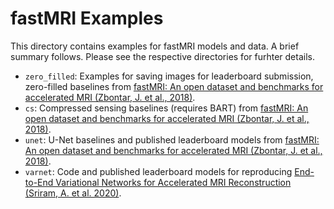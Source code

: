 # fastMRI Examples

This directory contains examples for fastMRI models and data. A brief summary
follows. Please see the respective directories for furhter details.

* `zero_filled`: Examples for saving images for leaderboard submission,
zero-filled baselines from
[fastMRI: An open dataset and benchmarks for accelerated MRI (Zbontar, J. et al., 2018)][fmarxiv].
* `cs`: Compressed sensing baselines (requires BART) from [fastMRI: An open dataset and benchmarks for accelerated MRI (Zbontar, J. et al., 2018)][fmarxiv].
* `unet`: U-Net baselines and published leaderboard models from
[fastMRI: An open dataset and benchmarks for accelerated MRI (Zbontar, J. et al., 2018)][fmarxiv].
* `varnet`: Code and published leaderboard models for reproducing
[End-to-End Variational Networks for Accelerated MRI Reconstruction (Sriram, A. et al. 2020)][e2evarnet].

[fmarxiv]: https://arxiv.org/abs/1811.08839
[e2evarnet]: https://arxiv.org/abs/2004.06688
